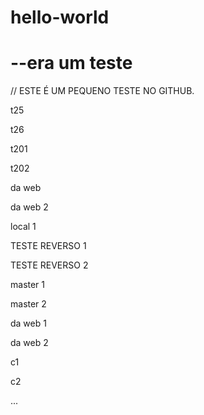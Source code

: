 # hello-world
<h1> --era um teste</h1>

// ESTE É UM PEQUENO TESTE NO GITHUB.

<p>t25</p>
<p>t26</p>
<p>t201</p>
<p>t202</p>
<p>da web</p>
<p>da web 2</p>
<p>local 1</p>
<p>TESTE REVERSO 1</p>
<p>TESTE REVERSO 2</p>
<p>master 1</p>
<p>master 2</p>
<p>da web 1</p>
<p>da web 2</p>
<p>c1</p>
<p>c2</p>...



